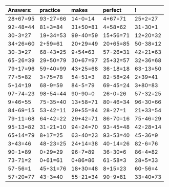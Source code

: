 | Answers: | practice | makes | perfect | ! |
| :--- | :--- | :--- | :--- | :--- |
| 28+67=95 | 93-27=66 | 14-0=14 | 4+67=71 | 25+2=27 | 
| 92-48=44 | 81+3=84 | 31+50=81 | 4+58=62 | 31-30=1 | 
| 30-3=27 | 19+34=53 | 99-40=59 | 15+56=71 | 12+20=32 | 
| 34+26=60 | 2+59=61 | 20+29=49 | 20+65=85 | 50-38=12 | 
| 30-3=27 | 68-43=25 | 9+54=63 | 57-26=31 | 42+21=63 | 
| 65-26=39 | 29+50=79 | 30+67=97 | 25+32=57 | 32+36=68 | 
| 79+17=96 | 59+40=99 | 43+25=68 | 36-18=18 | 63-13=50 | 
| 77+5=82 | 3+75=78 | 54-51=3 | 82-58=24 | 2+39=41 | 
| 5+14=19 | 68-9=59 | 84-5=79 | 69-45=24 | 3+80=83 | 
| 97-74=23 | 98-54=44 | 90-90=0 | 26-0=26 | 57-32=25 | 
| 9+46=55 | 75-35=40 | 13+58=71 | 80-46=34 | 96-30=66 | 
| 84-69=15 | 53-42=11 | 29+55=84 | 28-27=1 | 21+33=54 | 
| 79-11=68 | 64-42=22 | 29+42=71 | 86-70=16 | 75-46=29 | 
| 95-13=82 | 31-21=10 | 94-24=70 | 93-45=48 | 42-28=14 | 
| 65+14=79 | 8+17=25 | 63-40=23 | 93-53=40 | 45-36=9 | 
| 3+43=46 | 48-23=25 | 24+14=38 | 40-14=26 | 82-6=76 | 
| 90-1=89 | 0+29=29 | 96-7=89 | 36-30=6 | 86-4=82 | 
| 73-71=2 | 0+61=61 | 0+86=86 | 61-58=3 | 28+5=33 | 
| 57-56=1 | 45+31=76 | 18+30=48 | 8+15=23 | 60-56=4 | 
| 57+20=77 | 43-3=40 | 55-21=34 | 90-9=81 | 33+40=73 | 
